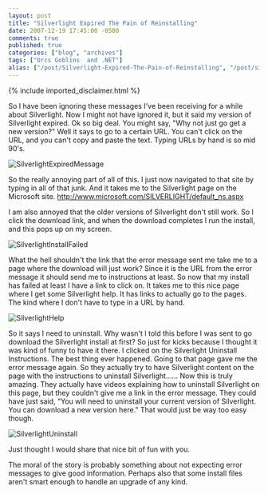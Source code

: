 ```yaml
---
layout: post
title: "Silverlight Expired The Pain of Reinstalling"
date: 2007-12-19 17:45:00 -0500
comments: true
published: true
categories: ["blog", "archives"]
tags: ["Orcs Goblins  and .NET"]
alias: ["/post/Silverlight-Expired-The-Pain-of-Reinstalling", "/post/silverlight-expired-the-pain-of-reinstalling"]
---
```

<!-- more -->
{% include imported_disclaimer.html %}
<p>So I have been ignoring these messages I've been receiving for a while about Silverlight. Now I might not have ignored it, but it said my version of Silverlight expired. Ok so big deal. You might say, "Why not just go get a new version?" Well it says to go to a certain URL. You can't click on the URL, and you can't copy and paste the text. Typing URLs by hand is so mid 90's.</p>
<p><img src="http://static.flickr.com/2281/2122401459_92a1b071ef.jpg" border="0" alt="SilverlightExpiredMessage" /></p>
<p>So the really annoying part of all of this. I just now navigated to that site by typing in all of that junk. And it takes me to the Silverlight page on the Microsoft site. <a title="http://www.microsoft.com/SILVERLIGHT/default_ns.aspx" href="http://www.microsoft.com/SILVERLIGHT/default_ns.aspx">http://www.microsoft.com/SILVERLIGHT/default_ns.aspx</a></p>
<p>I am also annoyed that the older versions of Silverlight don't still work. So I click the download link, and when the download completes I run the install, and this pops up on my screen.</p>
<p><img src="http://static.flickr.com/2164/2122442529_416cd4b434.jpg" border="0" alt="SilverlightInstallFailed" /></p>
<p>What the hell shouldn't the link that the error message sent me take me to a page where the download will just work? Since it is the URL from the error message it should send me to instructions at least. So now that my install has failed at least I have a link to click on. It takes me to this nice page where I get some Silverlight help. It has links to actually go to the pages. The kind where I don't have to type in a URL by hand.</p>
<p><img src="http://static.flickr.com/2184/2123218082_61548c0cff.jpg" border="0" alt="SilverlightHelp" /></p>
<p>So it says I need to uninstall. Why wasn't I told this before I was sent to go download the Silverlight install at first? So just for kicks because I thought it was kind of funny to have it there. I clicked on the Silverlight Uninstall Instructions. The best thing ever happened. Going to that page gave me the error message again. So they actually try to have Silverlight content on the page with the instructions to uninstall Silverlight...... Now this is truly amazing. They actually have videos explaining how to uninstall Silverlight on this page, but they couldn't give me a link in the error message. They could have just said, "You will need to uninstall your current version of Silverlight. You can download a new version here." That would just be way too easy though.</p>
<p><img src="http://static.flickr.com/2016/2123218180_04cb8f1864.jpg" border="0" alt="SilverlightUninstall" /></p>
<p>Just thought I would share that nice bit of fun with you.</p>
<p>The moral of the story is probably something about not expecting error messages to give good information. Perhaps also that some install files aren't smart enough to handle an upgrade of any kind.</p>
